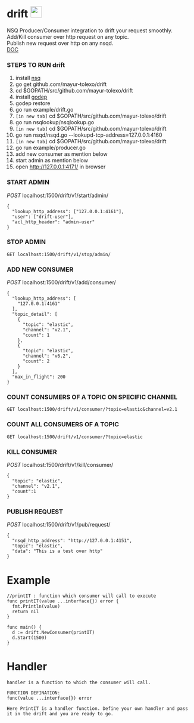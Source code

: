 # drift  <img src="https://user-images.githubusercontent.com/20511920/41496418-61a22e4c-715d-11e8-9456-3ef08a2af35d.png" width="30"/>
NSQ Producer/Consumer integration to drift your request smoothly.  
Add/Kill consumer over http request on any topic.  
Publish new request over http on any nsqd.  
[DOC](https://www.godoc.org/github.com/mayur-tolexo/drift)




### STEPS TO RUN drift
1. install [nsq](https://nsq.io/deployment/installing.html)
1. go get github.com/mayur-tolexo/drift
1. cd $GOPATH/src/github.com/mayur-tolexo/drift
1. install [godep](https://www.github.com/tools/godep)
1. godep restore
1. go run example/drift.go
1. `[in new tab]` cd $GOPATH/src/github.com/mayur-tolexo/drift
1. go run nsqlookup/nsqlookup.go
1. `[in new tab]` cd $GOPATH/src/github.com/mayur-tolexo/drift
1. go run nsqd/nsqd.go --lookupd-tcp-address=127.0.0.1:4160
1. `[in new tab]` cd $GOPATH/src/github.com/mayur-tolexo/drift
1. go run example/producer.go
1. add new consumer as mention below
1. start admin as mention below
1. open http://127.0.0.1:4171/ in browser

### START ADMIN
*POST* localhost:1500/drift/v1/start/admin/
```
{
  "lookup_http_address": ["127.0.0.1:4161"],
  "user": ["drift-user"],
  "acl_http_header": "admin-user"
}
```

### STOP ADMIN
```GET localhost:1500/drift/v1/stop/admin/```

### ADD NEW CONSUMER
*POST* localhost:1500/drift/v1/add/consumer/
```
{
  "lookup_http_address": [
    "127.0.0.1:4161"
  ],
  "topic_detail": [
    {
      "topic": "elastic",
      "channel": "v2.1",
      "count": 1
    },
    {
      "topic": "elastic",
      "channel": "v6.2",
      "count": 2
    }
  ],
  "max_in_flight": 200
}
```

### COUNT CONSUMERS OF A TOPIC ON SPECIFIC CHANNEL
```GET localhost:1500/drift/v1/consumer/?topic=elastic&channel=v2.1```

### COUNT ALL CONSUMERS OF A TOPIC
```GET localhost:1500/drift/v1/consumer/?topic=elastic```

### KILL CONSUMER
*POST* localhost:1500/drift/v1/kill/consumer/
```
{
  "topic": "elastic",
  "channel": "v2.1",
  "count":1
}
```

### PUBLISH REQUEST
*POST* localhost:1500/drift/v1/pub/request/
```
{
  "nsqd_http_address": "http://127.0.0.1:4151",
  "topic": "elastic",
  "data": "This is a test over http"
}
```

# Example
```
//printIT : function which consumer will call to execute
func printIT(value ...interface{}) error {
  fmt.Println(value)
  return nil
}

func main() {
  d := drift.NewConsumer(printIT)
  d.Start(1500)
}

```

# Handler
```
handler is a function to which the consumer will call.

FUNCTION DEFINATION:
func(value ...interface{}) error

Here PrintIT is a handler function. Define your own handler and pass it in the drift and you are ready to go.
```

